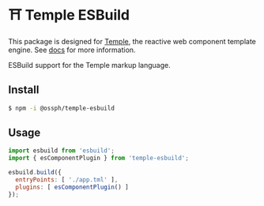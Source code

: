 # ⛩️ Temple ESBuild

This package is designed for [Temple](https://github.com/OSSPhilippines/temple),
the reactive web component template engine. See [docs](https://github.com/OSSPhilippines/temple)
for more information.

ESBuild support for the Temple markup language.

## Install

```bash
$ npm -i @ossph/temple-esbuild
```

## Usage

```js
import esbuild from 'esbuild';
import { esComponentPlugin } from 'temple-esbuild';

esbuild.build({
  entryPoints: [ './app.tml' ],
  plugins: [ esComponentPlugin() ]
});
```
